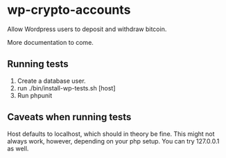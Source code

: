 wp-crypto-accounts
==================

Allow Wordpress users to deposit and withdraw bitcoin.

More documentation to come.

Running tests
-------------

1. Create a database user.
2. run ./bin/install-wp-tests.sh <db-name> <db-user> <db-pass> [host]
3. Run phpunit

Caveats when running tests
--------------------------

Host defaults to localhost, which should in theory be fine. This might not always work, 
however, depending on your php setup. You can try 127.0.0.1 as well.
